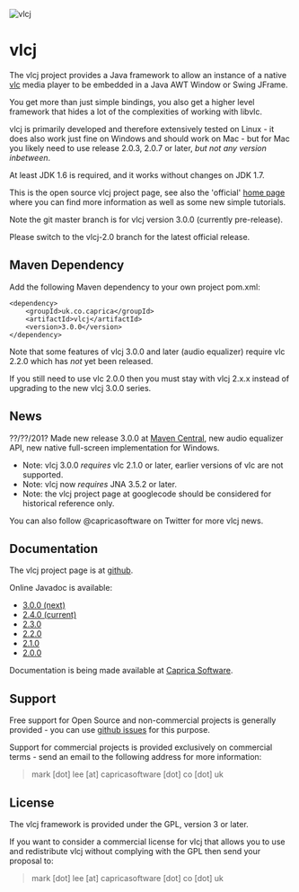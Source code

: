 ![vlcj](https://github.com/caprica/vlcj/raw/master/etc/vlcj-logo.png "vlcj")

vlcj
====

The vlcj project provides a Java framework to allow an instance of a native
[vlc](http://www.videolan.org/vlc "vlc") media player to be embedded in a Java 
AWT Window or Swing JFrame. 

You get more than just simple bindings, you also get a higher level framework
that hides a lot of the complexities of working with libvlc.

vlcj is primarily developed and therefore extensively tested on Linux - it does
also work just fine on Windows and should work on Mac - but for Mac you likely
need to use release 2.0.3, 2.0.7 or later, *but not any version inbetween*.

At least JDK 1.6 is required, and it works without changes on JDK 1.7.

This is the open source vlcj project page, see also the 'official' 
[home page](http://www.capricasoftware.co.uk/projects/vlcj/index.html "Official vlcj home page at Caprica Software")
where you can find more information as well as some new simple tutorials.

Note the git master branch is for vlcj version 3.0.0 (currently pre-release).

Please switch to the vlcj-2.0 branch for the latest official release.

Maven Dependency
----------------

Add the following Maven dependency to your own project pom.xml:

```
<dependency>
    <groupId>uk.co.caprica</groupId>
    <artifactId>vlcj</artifactId>
    <version>3.0.0</version>
</dependency>
```

Note that some features of vlcj 3.0.0 and later (audio equalizer) require vlc 2.2.0 which has *not*
yet been released.

If you still need to use vlc 2.0.0 then you must stay with vlcj 2.x.x instead of upgrading to the
new vlcj 3.0.0 series.

News
----

??/??/201? Made new release 3.0.0 at [Maven Central](http://search.maven.org/#search|ga|1|vlcj), new audio equalizer API, new native full-screen implementation for Windows.

 * Note: vlcj 3.0.0 *requires* vlc 2.1.0 or later, earlier versions of vlc are not supported.
 * Note: vlcj now *requires* JNA 3.5.2 or later.
 * Note: the vlcj project page at googlecode should be considered for historical reference only.

You can also follow @capricasoftware on Twitter for more vlcj news.

Documentation
-------------

The vlcj project page is at [github](http://caprica.github.com/vlcj "vlcj at github").

Online Javadoc is available:

* [3.0.0 (next)](http://caprica.github.com/vlcj/javadoc/3.0.0/index.html "3.0.0 Javadoc")
* [2.4.0 (current)](http://caprica.github.com/vlcj/javadoc/2.4.0/index.html "2.4.0 Javadoc")
* [2.3.0](http://caprica.github.com/vlcj/javadoc/2.3.0/index.html "2.3.0 Javadoc")
* [2.2.0](http://caprica.github.com/vlcj/javadoc/2.2.0/index.html "2.2.0 Javadoc")
* [2.1.0](http://caprica.github.com/vlcj/javadoc/2.1.0/index.html "2.1.0 Javadoc")
* [2.0.0](http://caprica.github.com/vlcj/javadoc/2.0.0/index.html "2.0.0 Javadoc")

Documentation is being made available at [Caprica Software](http://www.capricasoftware.co.uk/projects/vlcj/index.html "Caprica Software"). 

Support
-------

Free support for Open Source and non-commercial projects is generally provided - you
can use [github issues](https://github.com/caprica/vlcj/issues "vlcj github issues")
for this purpose.

Support for commercial projects is provided exclusively on commercial terms -
send an email to the following address for more information:

> mark [dot] lee [at] capricasoftware [dot] co [dot] uk

License
-------

The vlcj framework is provided under the GPL, version 3 or later.

If you want to consider a commercial license for vlcj that allows you to use and 
redistribute vlcj without complying with the GPL then send your proposal to:

> mark [dot] lee [at] capricasoftware [dot] co [dot] uk
